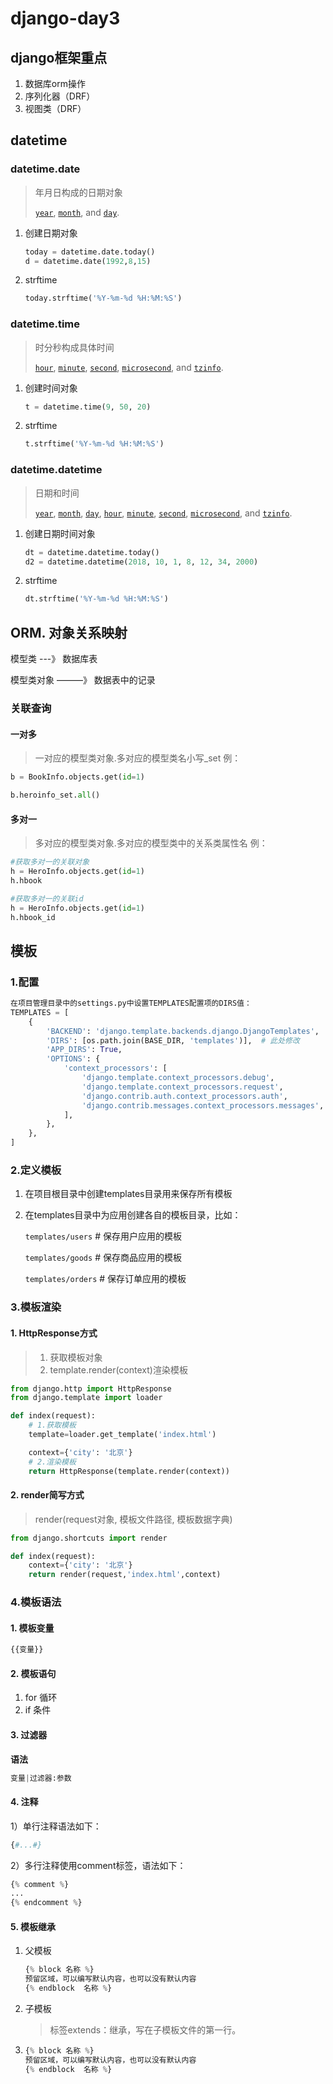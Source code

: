# django-day3





## django框架重点

1. 数据库orm操作
2. 序列化器（DRF）
3. 视图类（DRF）



## datetime

### datetime.date 

> 年月日构成的日期对象
>
> [`year`](https://docs.python.org/3.6/library/datetime.html#datetime.date.year), [`month`](https://docs.python.org/3.6/library/datetime.html#datetime.date.month), and [`day`](https://docs.python.org/3.6/library/datetime.html#datetime.date.day).

1. 创建日期对象

   ```python
   today = datetime.date.today()
   d = datetime.date(1992,8,15)
   ```

2. strftime

   ```python
   today.strftime('%Y-%m-%d %H:%M:%S')
   ```

### datetime.time

> 时分秒构成具体时间
>
> [`hour`](https://docs.python.org/3.6/library/datetime.html#datetime.time.hour), [`minute`](https://docs.python.org/3.6/library/datetime.html#datetime.time.minute), [`second`](https://docs.python.org/3.6/library/datetime.html#datetime.time.second), [`microsecond`](https://docs.python.org/3.6/library/datetime.html#datetime.time.microsecond), and [`tzinfo`](https://docs.python.org/3.6/library/datetime.html#datetime.time.tzinfo).

1. 创建时间对象

   ```python
   t = datetime.time(9, 50, 20)
   ```

2. strftime

   ```python
   t.strftime('%Y-%m-%d %H:%M:%S')
   ```

### datetime.datetime

> 日期和时间
>
> [`year`](https://docs.python.org/3.6/library/datetime.html#datetime.datetime.year), [`month`](https://docs.python.org/3.6/library/datetime.html#datetime.datetime.month), [`day`](https://docs.python.org/3.6/library/datetime.html#datetime.datetime.day), [`hour`](https://docs.python.org/3.6/library/datetime.html#datetime.datetime.hour), [`minute`](https://docs.python.org/3.6/library/datetime.html#datetime.datetime.minute), [`second`](https://docs.python.org/3.6/library/datetime.html#datetime.datetime.second), [`microsecond`](https://docs.python.org/3.6/library/datetime.html#datetime.datetime.microsecond), and [`tzinfo`](https://docs.python.org/3.6/library/datetime.html#datetime.datetime.tzinfo).

1. 创建日期时间对象

   ```python
   dt = datetime.datetime.today()
   d2 = datetime.datetime(2018, 10, 1, 8, 12, 34, 2000)
   ```

2. strftime

   ```python
   dt.strftime('%Y-%m-%d %H:%M:%S')
   ```





## ORM.  对象关系映射

模型类   ---》 数据库表

模型类对象 ———》 数据表中的记录



### 关联查询

#### 一对多

> 一对应的模型类对象.多对应的模型类名小写_set 例：

```python
b = BookInfo.objects.get(id=1)

b.heroinfo_set.all()
```



#### 多对一

> 多对应的模型类对象.多对应的模型类中的关系类属性名 例：

```python
#获取多对一的关联对象
h = HeroInfo.objects.get(id=1)
h.hbook
```

```python
#获取多对一的关联id
h = HeroInfo.objects.get(id=1)
h.hbook_id
```



## 模板

### 1.配置

```python
在项目管理目录中的settings.py中设置TEMPLATES配置项的DIRS值：
TEMPLATES = [
    {
        'BACKEND': 'django.template.backends.django.DjangoTemplates',
        'DIRS': [os.path.join(BASE_DIR, 'templates')],  # 此处修改
        'APP_DIRS': True,
        'OPTIONS': {
            'context_processors': [
                'django.template.context_processors.debug',
                'django.template.context_processors.request',
                'django.contrib.auth.context_processors.auth',
                'django.contrib.messages.context_processors.messages',
            ],
        },
    },
]
```

### 2.定义模板

1. 在项目根目录中创建templates目录用来保存所有模板

2. 在templates目录中为应用创建各自的模板目录，比如：

   `templates/users`			# 保存用户应用的模板

   `templates/goods`			# 保存商品应用的模板

   `templates/orders`			# 保存订单应用的模板


### 3.模板渲染

#### 1. HttpResponse方式

> 1. 获取模板对象
> 2. template.render(context)渲染模板

```python
from django.http import HttpResponse
from django.template import loader

def index(request):
    # 1.获取模板
    template=loader.get_template('index.html')

    context={'city': '北京'}
    # 2.渲染模板
    return HttpResponse(template.render(context))
```



#### 2. render简写方式

> render(request对象, 模板文件路径, 模板数据字典)

```python
from django.shortcuts import render

def index(request):
    context={'city': '北京'}
    return render(request,'index.html',context)
```



### 4.模板语法

#### 1. 模板变量

```python
{{变量}}
```

#### 2. 模板语句

1. for 循环
2. if 条件

#### 3. 过滤器

**语法**

```python
变量|过滤器:参数
```

#### 4. 注释

1）单行注释语法如下：

```python
{#...#}
```

2）多行注释使用comment标签，语法如下：

```python
{% comment %}
...
{% endcomment %}
```

#### 5. 模板继承

1. 父模板

   ```python
   {% block 名称 %}
   预留区域，可以编写默认内容，也可以没有默认内容
   {% endblock  名称 %}
   ```

2. 子模板

   > 标签extends：继承，写在子模板文件的第一行。

3. ```python
   {% block 名称 %}
   预留区域，可以编写默认内容，也可以没有默认内容
   {% endblock  名称 %}
   ```